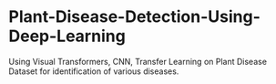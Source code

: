 # Plant-Disease-Detection-Using-Deep-Learning
Using Visual Transformers, CNN, Transfer Learning on Plant Disease Dataset for identification of various diseases. 
